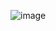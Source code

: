 
![image](https://github.com/nKokila16/Excel-Projects/assets/154254629/24eeb8bf-97d4-4933-a23b-7e39ebd81a33)
